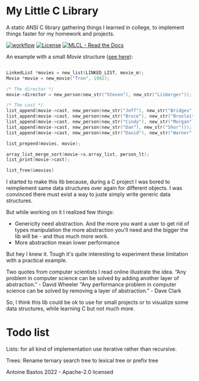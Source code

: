 
# My Little C Library
A static ANSI C library gathering things I learned in college, to implement things faster for my homework and projects.

[![workflow](https://github.com/cydaw6/MyLittleCLibrary/actions/workflows/c-cpp.yml/badge.svg)](https://github.com/cydaw6/MyLittleCLibrary/actions/workflows/c-cpp.yml)
[![License](https://img.shields.io/badge/License-GPL-blue)](#license)
[![MLCL  -  Read the Docs](https://img.shields.io/badge/MLCL_-_Doc-347deb?logo=Read+the+Docs)](https://cydaw6.github.io/MyLittleCLibrary)


An example with a small *Movie* structure ([see here](https://github.com/cydaw6/MyLittleCLibrary/blob/main/examples/ex_movies/src/Main.c)):
```c

LinkedList *movies = new_list(LINKED_LIST, movie_m);
Movie *movie = new_movie("Tron", 1982);

/* The director */
movie->director = new_person(new_str("Steven"), new_str("Lisberger"));

/* The cast */
list_append(movie->cast, new_person(new_str("Jeff"), new_str("Bridges")));
list_append(movie->cast, new_person(new_str("Bruce"), new_str("Broxleitner")));
list_append(movie->cast, new_person(new_str("Cindy"), new_str("Morgan")));
list_append(movie->cast, new_person(new_str("Dan"), new_str("Shor")));
list_append(movie->cast, new_person(new_str("David"), new_str("Warner")));

list_prepend(movies, movie);

array_list_merge_sort(movie->s.array_list, person_lt);
list_print(movie->cast);

list_free(&movies)
```

I started to make this lib because, during a C project I was bored to reimplement same data structures over again
for different objects. I was convinced there must exist a way to juste simply write generic data structures.

But while working on it I realized few things:
- Genericity need abstraction. And the more you want a user to get rid of types manipulation
  the more abstraction you'll need and the bigger the lib will be - and thus much more work.
- More abstraction mean lower performance

But hey I knew it. Tough it's quite interesting to experiment these limitation with a practical example.

Two quotes from computer scientists I read online illustrate the idea.
“Any problem in computer science can be solved by adding another layer of abstraction.” - David Wheeler
“Any performance problem in computer science can be solved by removing a layer of abstraction.” - Dave Clark

So, I think this lib could be ok to use for small projects or to visualize some data structures, while learning C
but not much more.

# Todo list
Lists:
for all kind of implementation use iterative rather than recursive.

Trees:
Rename ternary search tree to lexical tree or prefix tree


Antoine Bastos 2022 - Apache-2.0 licensed